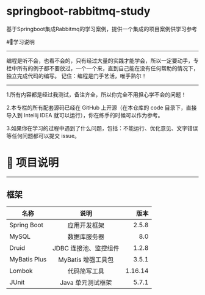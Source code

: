# springboot-rabbitmq-study
基于Springboot集成Rabbitmq的学习案例，提供一个集成的项目案例供学习参考

#🔖学习说明
***
编程是听不会，也看不会的，只有经过大量的实践才能学会，所以一定要动手，专栏中所有的例子都不要放过，一个一个来，直到自己能在没有任何帮助的情况下，独立完成代码的编写。
记住：编程是门手艺活，唯手熟尔！

***
1.所有内容都是经过我测试，备注齐全，所以你完全不用担心学不会的问题！

2.本专栏的所有配套源码已经在 GitHub 上开源（在本仓库的 code 目录下，直接导入到 Intellij IDEA 就可以运行），你在练手的时候可以作为参考。

3.如果你在学习的过程中遇到了什么问题，包括：不能运行、优化意见、文字错误等任何问题都可以提交 issue。

# 📝 项目说明
***
## 框架
名称|说明|版本
---|:--:|---:
Spring Boot|应用开发框架|2.5.8
MySQL|数据库服务器|8.0
Druid|JDBC 连接池、监控组件|1.2.8
MyBatis Plus|MyBatis 增强工具包	|3.5.1
Lombok|代码简写工具|1.16.14
JUnit|Java 单元测试框架|5.7.1